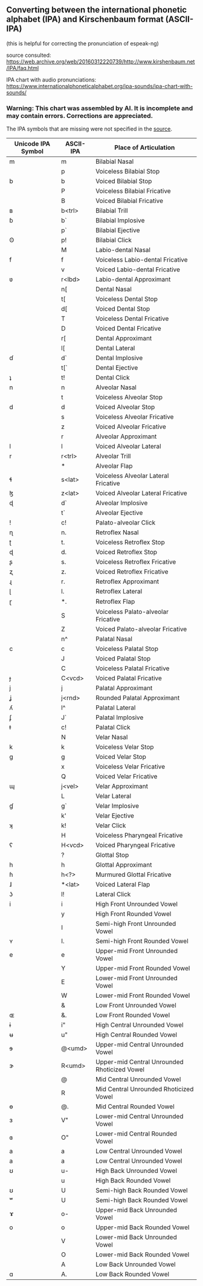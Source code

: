 ## Converting between the international phonetic alphabet (IPA) and Kirschenbaum format (ASCII-IPA)

(this is helpful for correcting the pronunciation of espeak-ng)

source consulted: https://web.archive.org/web/20160312220739/http://www.kirshenbaum.net/IPA/faq.html

IPA chart with audio pronunciations:  https://www.internationalphoneticalphabet.org/ipa-sounds/ipa-chart-with-sounds/


###  Warning:  This chart was assembled by AI.  It is incomplete and may contain errors.  Corrections are appreciated.
The IPA symbols that are missing were not specified in the [source](https://web.archive.org/web/20160312220739/http://www.kirshenbaum.net/IPA/faq.html).

| Unicode IPA Symbol               | ASCII-IPA                         | Place of Articulation                            |
|----------------------------------|-----------------------------------|--------------------------------------------------|
| m                                | m                                 | Bilabial Nasal                                   |
|                                  | p                                 | Voiceless Bilabial Stop                          |
| b                                | b                                 | Voiced Bilabial Stop                             |
|                                  | P                                 | Voiceless Bilabial Fricative                     |
|                                  | B                                 | Voiced Bilabial Fricative                        |
| ʙ                                | b\<trl\>                          | Bilabial Trill                                   |
| ɓ                                | b`                                | Bilabial Implosive                               |
|                                  | p`                                | Bilabial Ejective                                |
| ʘ                                | p!                                | Bilabial Click                                   |
|                                  | M                                 | Labio-dental Nasal                               |
| f                                | f                                 | Voiceless Labio-dental Fricative                 |
|                                  | v                                 | Voiced Labio-dental Fricative                    |
| ʋ                                | r\<lbd\>                          | Labio-dental Approximant                         |
|                                  | n[                                | Dental Nasal                                     |
|                                  | t[                                | Voiceless Dental Stop                            |
|                                  | d[                                | Voiced Dental Stop                               |
|                                  | T                                 | Voiceless Dental Fricative                       |
|                                  | D                                 | Voiced Dental Fricative                          |
|                                  | r[                                | Dental Approximant                               |
|                                  | l[                                | Dental Lateral                                   |
| ɗ                                | d`                                | Dental Implosive                                 |
|                                  | t[`                               | Dental Ejective                                  |
| ʇ                                | t!                                | Dental Click                                     |
| n                                | n                                 | Alveolar Nasal                                   |
|                                  | t                                 | Voiceless Alveolar Stop                          |
| d                                | d                                 | Voiced Alveolar Stop                             |
|                                  | s                                 | Voiceless Alveolar Fricative                     |
|                                  | z                                 | Voiced Alveolar Fricative                        |
|                                  | r                                 | Alveolar Approximant                             |
| l                                | l                                 | Voiced Alveolar Lateral                          |
| r                                | r\<trl\>                          | Alveolar Trill                                   |
|                                  | *                                 | Alveolar Flap                                    |
| ɬ                                | s\<lat\>                          | Voiceless Alveolar Lateral Fricative             |
| ɮ                                | z\<lat\>                          | Voiced Alveolar Lateral Fricative                |
| ɖ                                | d`                                | Alveolar Implosive                               |
|                                  | t`                                | Alveolar Ejective                                |
| ǃ                                | c!                                | Palato-alveolar Click                            |
| ɳ                                | n.                                | Retroflex Nasal                                  |
| ʈ                                | t.                                | Voiceless Retroflex Stop                         |
| ɖ                                | d.                                | Voiced Retroflex Stop                            |
| ʂ                                | s.                                | Voiceless Retroflex Fricative                    |
| ʐ                                | z.                                | Voiced Retroflex Fricative                       |
| ɻ                                | r.                                | Retroflex Approximant                            |
| ɭ                                | l.                                | Retroflex Lateral                                |
| ɽ                                | *.                                | Retroflex Flap                                   |
|                                  | S                                 | Voiceless Palato-alveolar Fricative              |
|                                  | Z                                 | Voiced Palato-alveolar Fricative                 |
|                                  | n^                                | Palatal Nasal                                    |
| c                                | c                                 | Voiceless Palatal Stop                           |
|                                  | J                                 | Voiced Palatal Stop                              |
|                                  | C                                 | Voiceless Palatal Fricative                      |
| ɟ                                | C\<vcd\>                          | Voiced Palatal Fricative                         |
| j                                | j                                 | Palatal Approximant                              |
| ʝ                                | j\<rnd\>                          | Rounded Palatal Approximant                      |
| ʎ                                | l^                                | Palatal Lateral                                  |
| ʄ                                | J`                                | Palatal Implosive                                |
| ǂ                                | c!                                | Palatal Click                                    |
|                                  | N                                 | Velar Nasal                                      |
| k                                | k                                 | Voiceless Velar Stop                             |
| g                                | g                                 | Voiced Velar Stop                                |
|                                  | x                                 | Voiceless Velar Fricative                        |
|                                  | Q                                 | Voiced Velar Fricative                           |
| ɰ                                | j\<vel\>                          | Velar Approximant                                |
|                                  | L                                 | Velar Lateral                                    |
| ɠ                                | g`                                | Velar Implosive                                  |
|                                  | k'                                | Velar Ejective                                   |
| ʞ                                | k!                                | Velar Click                                      |
|                                  | H                                 | Voiceless Pharyngeal Fricative                   |
| ʕ                                | H\<vcd\>                          | Voiced Pharyngeal Fricative                      |
|                                  | ?                                 | Glottal Stop                                     |
| h                                | h                                 | Glottal Approximant                              |
| ɦ                                | h\<?>                             | Murmured Glottal Fricative                       |
| ɺ                                | *\<lat\>                          | Voiced Lateral Flap                              |
| ʖ                                | l!                                | Lateral Click                                    |
| i                                | i                                 | High Front Unrounded Vowel                       |
|                                  | y                                 | High Front Rounded Vowel                         |
|                                  | I                                 | Semi-high Front Unrounded Vowel                  |
| ʏ                                | I.                                | Semi-high Front Rounded Vowel                    |
| e                                | e                                 | Upper-mid Front Unrounded Vowel                  |
|                                  | Y                                 | Upper-mid Front Rounded Vowel                    |
|                                  | E                                 | Lower-mid Front Unrounded Vowel                  |
|                                  | W                                 | Lower-mid Front Rounded Vowel                    |
|                                  | &                                 | Low Front Unrounded Vowel                        |
| ɶ                                | &.                                | Low Front Rounded Vowel                          |
| ɨ                                | i"                                | High Central Unrounded Vowel                     |
| ʉ                                | u"                                | High Central Rounded Vowel                       |
| ɘ                                | @\<umd\>                          | Upper-mid Central Unrounded Vowel                |
| ɝ                                | R\<umd\>                          | Upper-mid Central Unrounded Rhoticized Vowel     |
|                                  | @                                 | Mid Central Unrounded Vowel                      |
|                                  | R                                 | Mid Central Unrounded Rhoticized Vowel           |
| ɵ                                | @.                                | Mid Central Rounded Vowel                        |
| ɜ                                | V"                                | Lower-mid Central Unrounded Vowel                |
| ɞ                                | O"                                | Lower-mid Central Rounded Vowel                  |
| a                                | a                                 | Low Central Unrounded Vowel                      |
| a                                | a                                 | Low Central Unrounded Vowel                      |
| ʊ                                | u-                                | High Back Unrounded Vowel                        |
|                                  | u                                 | High Back Rounded Vowel                          |
| ʊ                                | U                                 | Semi-high Back Rounded Vowel                     |
| ʷ                                | U                                 | Semi-high Back Rounded Vowel                     |
| ɤ                                | o-                                | Upper-mid Back Unrounded Vowel                   |
| o                                | o                                 | Upper-mid Back Rounded Vowel                     |
|                                  | V                                 | Lower-mid Back Unrounded Vowel                   |
|                                  | O                                 | Lower-mid Back Rounded Vowel                     |
|                                  | A                                 | Low Back Unrounded Vowel                         |
| ɑ                                | A.                                | Low Back Rounded Vowel                           |



